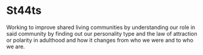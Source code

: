 # St44ts
Working to improve shared living communities by understanding our role in said community by finding out our personality type and the law of attraction or polarity in adulthood and how it changes from who we were and to who we are.  
